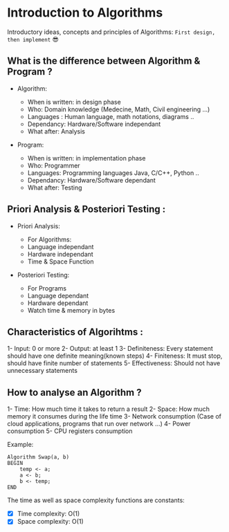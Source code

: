 # Introduction to Algorithms
Introductory ideas, concepts and principles of Algorithms: `First design, then implement` :sunglasses:

## What is the difference between Algorithm & Program ?
- Algorithm:
  - When is written: in design phase
  - Who: Domain knowledge (Medecine, Math, Civil engineering ...)
  - Languages : Human language, math notations, diagrams ..
  - Dependancy: Hardware/Software independant
  - What after: Analysis

- Program: 
  - When is written: in implementation phase
  - Who: Programmer
  - Languages: Programming languages Java, C/C++, Python ..
  - Dependancy: Hardware/Software dependant
  - What after: Testing

## Priori Analysis & Posteriori Testing :
- Priori Analysis:
  - For Algorithms:
  - Language independant
  - Hardware independant
  - Time & Space Function

- Posteriori Testing:
  - For Programs
  - Language dependant
  - Hardware dependant
  - Watch time & memory in bytes

## Characteristics of Algorihtms :
1- Input: 0 or more
2- Output: at least 1
3- Definiteness: Every statement should have one definite meaning(known steps)
4- Finiteness: It must stop, should have finite number of statements
5- Effectiveness: Should not have unnecessary statements

## How to analyse an Algorithm ?
1- Time: How much time it takes to return a result
2- Space: How much memory it consumes during the life time
3- Network consumption (Case of cloud applications, programs that run over network ...)
4- Power consumption
5- CPU registers consumption

Example:
```
Algorithm Swap(a, b)
BEGIN
	temp <- a;
	a <- b;
	b <- temp;
END
```
The time as well as space complexity functions are constants:
- [x] Time complexity: O(1)
- [x] Space complexity: O(1)
